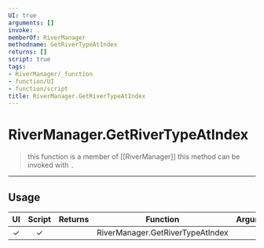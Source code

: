 ```yaml
---
UI: true
arguments: []
invoke: .
memberOf: RiverManager
methodname: GetRiverTypeAtIndex
returns: []
script: true
tags:
- RiverManager/_function
- function/UI
- function/script
title: RiverManager.GetRiverTypeAtIndex
---
```

# RiverManager.GetRiverTypeAtIndex
> this function is a member of [[RiverManager]]
> this method can be invoked with `.`
-----
## Usage
|  UI | Script | Returns | Function | Arguments |
|:---:|:------:|-------:|:--------:|:---------|
|✓|✓||RiverManager.GetRiverTypeAtIndex||
